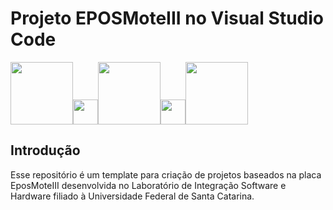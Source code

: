 # Projeto EPOSMoteIII no Visual Studio Code

<img src=https://lisha.ufsc.br/display2075 height=100px><img src=https://imgur.com/ggfpJF5.png width=40px margin=100px><img src=https://code.visualstudio.com/assets/images/code-stable.png height=100px margin=100px><img src=https://imgur.com/ggfpJF5.png width=40px margin=100px><img src=https://epos.lisha.ufsc.br/display113 height=100px>

## Introdução

Esse repositório é um template para criação de projetos baseados na placa EposMoteIII desenvolvida no Laboratório de Integração Software e Hardware filiado à Universidade Federal de Santa Catarina. 

